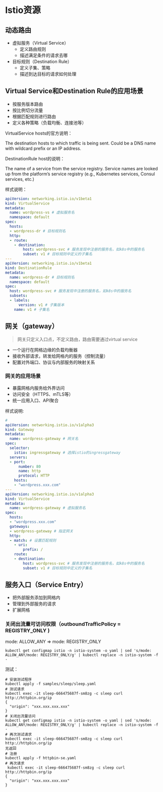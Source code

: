 # Istio资源

## 动态路由

- 虚拟服务（Virtual Service）
  - 定义路由规则
  - 描述满足条件的请求去哪
- 目标规则（Destination Rule）
  - 定义子集、策略
  - 描述到达目标的请求如何处理



## Virtual Service和Destination Rule的应用场景

- 按服务版本路由
- 按比例切分流量
- 根据匹配规则进行路由
- 定义各种策略（负载均衡、连接池等）

VirtualService hosts的官方说明：

The destination hosts to which traffic is being sent. Could be a DNS name with wildcard prefix or an IP address.

DestinationRule host的说明：

The name of a service from the service registry. Service names are looked up from the platform’s service registry (e.g., Kubernetes services, Consul services, etc.)



样式说明：

```yaml
apiVersion: networking.istio.io/v1beta1
kind: VirtualService
metadata:
  name: wordpress-vs # 虚拟服务名
  namespace: default
spec:
  hosts:
  - wordpress-dr # 目标规则名
  http:
  - route:
    - destination:
        host: wordpress-svc # 服务发现中注册的服务名，如k8s中的服务名
        subset: v1 # 目标规则中定义的子集名
---
apiVersion: networking.istio.io/v1beta1
kind: DestinationRule
metadata:
  name: wordpress-dr # 目标规则名
  namespace: default
spec:
  host: wordpress-svc # 服务发现中注册的服务名，如k8s中的服务名
  subsets:
  - labels:
      version: v1 # 子集版本
    name: v1 # 子集名
```





## 网关（gateway）

> 网关只定义入口点，不定义路由，路由需要通过virtual service

- 一个运行在网格边缘的负载均衡器
- 接收外部请求，转发给网格内的服务（控制流量）
- 配置对外端口、协议与内部服务的映射关系

### 网关的应用场景

- 暴露网格内服务给外界访问
- 访问安全（HTTPS、mTLS等）
- 统一应用入口、API聚合

样式说明:

```yaml
# 
apiVersion: networking.istio.io/v1alpha3
kind: Gateway
metadata:
  name: wordpress-gateway # 网关名
spec:
  selector:
    istio: ingressgateway # 选择istio的ingressgateway
  servers:
  - port:
      number: 80
      name: http
      protocol: HTTP
    hosts:
    - "wordpress.xxx.com"
---
apiVersion: networking.istio.io/v1alpha3
kind: VirtualService
metadata:
  name: wordpress-gateway # 虚拟服务名
spec:
  hosts:
  - "wordpress.xxx.com"
  gateways:
  - wordpress-gateway # 指定网关
  http:
  - match: # 设置匹配规则
    - uri:
        prefix: /
    route:
    - destination:
        host: wordpress-svc # 服务发现中注册的服务名，如k8s中的服务名
        subset: v1 # 目标规则中定义的子集名
```



## 服务入口（Service Entry）

- 把外部服务添加到网格内
- 管理到外部服务的请求
- 扩展网格



### 关闭出流量可访问权限（outboundTrafficPolicy = REGISTRY_ONLY )

mode: ALLOW_ANY => mode: REGISTRY_ONLY

```shell
kubectl get configmap istio -n istio-system -o yaml | sed 's/mode: ALLOW_ANY/mode: REGISTRY_ONLY/g' | kubectl replace -n istio-system -f -
```



测试：

```shell
# 安装测试程序
kubectl apply -f samples/sleep/sleep.yaml
# 测试请求
kubectl exec -it sleep-666475687f-sm8zg -c sleep curl http://httpbin.org/ip
{
  "origin": "xxx.xxx.xxx.xxx"
}
# 关闭出流量访问
kubectl get configmap istio -n istio-system -o yaml | sed 's/mode: ALLOW_ANY/mode: REGISTRY_ONLY/g' | kubectl replace -n istio-system -f -
# 再次测试请求
kubectl exec -it sleep-666475687f-sm8zg -c sleep curl http://httpbin.org/ip
无返回
# 注册
kubectl apply -f httpbin-se.yaml
# 再次请求
 kubectl exec -it sleep-666475687f-sm8zg -c sleep curl http://httpbin.org/ip
{
  "origin": "xxx.xxx.xxx.xxx"
}
```

